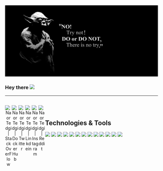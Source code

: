 
![alt text](https://github.com/ntedgi/ntedgi/blob/master/yoda.png?raw=true)
### Hey there <img src="https://media.giphy.com/media/hvRJCLFzcasrR4ia7z/giphy.gif" width="25px">

<hr>

<div align="center" width="800px">
    <br>
    <a target="_blank"  href="https://stackoverflow.com/users/4267015/naor-tedgi">
        <img align="left" alt="Naor Tedgi | StackOverFlow" width="22px"
            src="https://cdn.jsdelivr.net/npm/simple-icons@v3/icons/stackoverflow.svg" />
    </a>
    <a target="_blank" href="https://hub.docker.com/u/naortedgi">
        <img align="left" alt="Naor Tedgi | DockerHub" width="22px"
            src="https://cdn.jsdelivr.net/npm/simple-icons@v3/icons/docker.svg" />
    </a>
    <a target="_blank" href="https://twitter.com/naor_tedgi">
        <img align="left" alt="Naor Tedgi | Twitter" width="22px"
            src="https://cdn.jsdelivr.net/npm/simple-icons@v3/icons/twitter.svg" />
    </a>
    <a  target="_blank" href="https://www.linkedin.com/in/naor-tedgi-11314284/">
        <img align="left" alt="Naor Tedgi | Linkdein" width="22px"
            src="https://cdn.jsdelivr.net/npm/simple-icons@v3/icons/linkedin.svg" />
    </a>
    <a target="_blank"  href="https://www.instagram.com/naortedgi/">
        <img align="left" alt="Naor Tedgi | Instagram" width="22px"
            src="https://cdn.jsdelivr.net/npm/simple-icons@v3/icons/instagram.svg" />
    </a>
    <a target="_blank" href="https://www.reddit.com/user/hash_t/">
        <img align="left" alt="Naor Tedgi | Reddit" width="22px"
            src="https://cdn.jsdelivr.net/npm/simple-icons@v3/icons/reddit.svg" />
    </a>
    <br>
</div>

##  Technologies & Tools
![](https://img.shields.io/badge/OS-Linux-informational?style=flat&logo=linux&logoColor=white&color=2bbc8a)
![](https://img.shields.io/badge/Editor-IntelliJ_IDEA-informational?style=flat&logo=intellij-idea&logoColor=white&color=2bbc8a)
![](https://img.shields.io/badge/Code-kotlin-informational?style=flat&logo=kotlin&logoColor=white&color=2bbc8a)
![](https://img.shields.io/badge/Code-JavaScript-informational?style=flat&logo=javascript&logoColor=white&color=2bbc8a)
![](https://img.shields.io/badge/Code-Node-informational?style=flat&logo=Node.js&logoColor=white&color=2bbc8a)
![](https://img.shields.io/badge/Code-Make-informational?style=flat&logo=cmake&logoColor=white&color=2bbc8a)
![](https://img.shields.io/badge/Code-Vue-informational?style=flat&logo=vue.js&logoColor=white&color=2bbc8a)
![](https://img.shields.io/badge/Code-React-informational?style=flat&logo=react&logoColor=white&color=2bbc8a)
![](https://img.shields.io/badge/Shell-Bash-informational?style=flat&logo=gnu-bash&logoColor=white&color=2bbc8a)
![](https://img.shields.io/badge/Tools-PostgreSQL-informational?style=flat&logo=postgresql&logoColor=white&color=2bbc8a)
![](https://img.shields.io/badge/Tools-Docker-informational?style=flat&logo=docker&logoColor=white&color=2bbc8a)
![](https://img.shields.io/badge/Tools-Kubernetes-informational?style=flat&logo=kubernetes&logoColor=white&color=2bbc8a)
![](https://img.shields.io/badge/Cloud-AWS-informational?style=flat&logo=amazon-aws&logoColor=white&color=2bbc8a)



